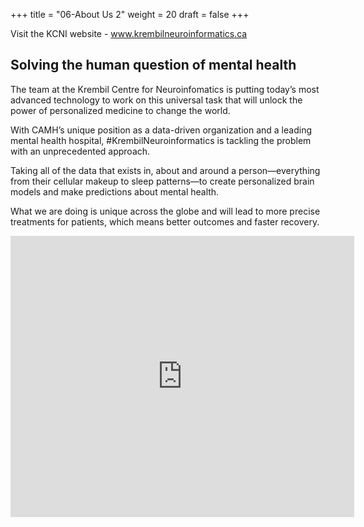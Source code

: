 +++
title = "06-About Us 2"
weight = 20
draft = false
+++

Visit the KCNI website - www.krembilneuroinformatics.ca


## Solving the human question of mental health

The team at the Krembil Centre for Neuroinfomatics is putting today’s most advanced technology to work on this universal task that will unlock the power of personalized medicine to change the world.


With CAMH’s unique position as a data-driven organization and a leading mental health hospital, #KrembilNeuroinformatics is tackling the problem with an unprecedented approach.
 

Taking all of the data that exists in, about and around a person—everything from their cellular makeup to sleep patterns—to create personalized brain models and make predictions about mental health. 

What we are doing is unique across the globe and will lead to more precise treatments for patients, which means better outcomes and faster recovery. 



<iframe width="550" height="450" frameborder="0" style="border:0" src="https://www.google.com/maps/embed/v1/place?q=place_id:ChIJRwc978A0K4gRnYJazmtT2Og&key=AIzaSyCarwwzZW_5EE1Jnfn8MV--vjDbqGd9cO8" allowfullscreen></iframe>
